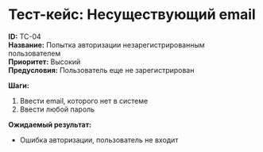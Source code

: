 # Тест-кейс: Несуществующий email
**ID:** TC-04                                                                                    
**Название:** Попытка авторизации незарегистрированным пользователем  
**Приоритет:** Высокий                                                                                                                    
**Предусловия:** Пользователь еще не зарегистрирован

**Шаги:**

1. Ввести email, которого нет в системе
2. Ввести любой пароль

**Ожидаемый результат:**
- Ошибка авторизации, пользователь не входит

